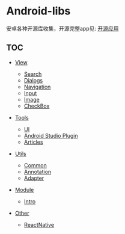 # Android-libs
安卓各种开源库收集，开源完整app见: [开源应用](https://github.com/wenmin92/Android-libs/blob/master/开源应用.md)


TOC
---

+ [View](/View.md)
  + [Search](/View.md#search)
  + [Dialogs](/View.md#dialogs)
  + [Navigation](/View.md#navigation)
  + [Input](/View.md#input)
  + [Image](/View.md#image)
  + [CheckBox](/View.md#checkbox)

+ [Tools](/Tools.md)
  + [UI](/Tools.md#ui)
  + [Android Studio Plugin](/Tools.md#androiid-studio-plugin)
  + [Articles](/Tools.md#articles)

+ [Utils](/Utils.md)
  + [Common](/Utils.md#common)
  + [Annotation](/Utils.md#annotation)
  + [Adapter](/Utils.md#adapter)

+ [Module](/Module.md)
  + [Intro](/Module.md#intro)

+ [Other](/Other.md)
  + [ReactNative](/Other.md#ReactNative)